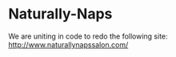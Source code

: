 # Naturally-Naps
We are uniting in code to redo the following site: http://www.naturallynapssalon.com/
